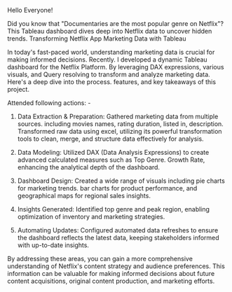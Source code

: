 Hello Everyone!

Did you know that "Documentaries are the most popular genre on Netflix"? This Tableau dashboard dives deep into Netflix data to uncover hidden trends.
Transforming Netflix App Marketing Data with Tableau

In today's fast-paced world, understanding marketing data is crucial for making informed decisions. Recently. I developed a dynamic Tableau dashboard for the Netflix Platform. By leveraging DAX expressions, various visuals, and Query resolving to transform and analyze marketing data. Here's a deep dive into the process. features, and key takeaways of this project.

Attended following actions: -

1. Data Extraction & Preparation:
Gathered marketing data from multiple sources. including movies names, rating duration, listed in, description. Transformed raw data using excel, utilizing its powerful transformation tools to clean, merge, and structure data effectively for analysis.

2. Data Modeling:
Utilized DAX (Data Analysis Expressions) to create advanced calculated measures such as Top Genre. Growth Rate, enhancing the analytical depth of the dashboard.

3. Dashboard Design:
Created a wide range of visuals including pie charts for marketing trends. bar charts for product performance, and geographical maps for regional sales insights.

4. Insights Generated:
Identified top genre and peak region, enabling optimization of inventory and marketing strategies.

5. Automating Updates:
Configured automated data refreshes to ensure the dashboard reflects the latest data, keeping stakeholders informed with up-to-date insights.

By addressing these areas, you can gain a more comprehensive understanding of Netflix's content strategy and audience preferences. This information can be valuable for making informed decisions about future content acquisitions, original content production, and marketing efforts.

